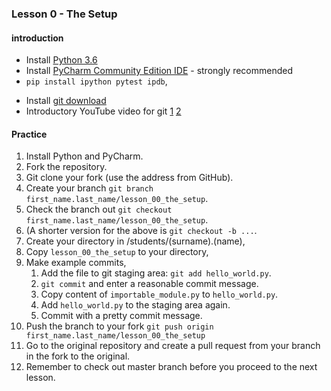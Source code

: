 ### Lesson 0 - The Setup
#### introduction
- Install [Python 3.6](https://www.python.org/downloads/release/python-364/)
- Install [PyCharm Community Edition IDE](https://www.jetbrains.com/pycharm/download/) - strongly recommended
- `pip install ipython pytest ipdb`,
<!--  How does pip work on Windows? -->
- Install [git download](https://git-scm.com/downloads)
- Introductory YouTube video for git [1](https://www.youtube.com/watch?v=SWYqp7iY_Tc) [2](https://www.youtube.com/watch?v=FQsBmnZvBdc)

#### Practice
1. Install Python and PyCharm.
1. Fork the repository.
1. Git clone your fork (use the address from GitHub).
1. Create your branch `git branch first_name.last_name/lesson_00_the_setup`.
1. Check the branch out `git checkout first_name.last_name/lesson_00_the_setup`.
1. (A shorter version for the above is `git checkout -b ...`.
1. Create your directory in  /students/(surname).(name),
1. Copy `lesson_00_the_setup` to your directory,
1. Make example commits,
    1. Add the file to git staging area: `git add hello_world.py`.
    1. `git commit` and enter a reasonable commit message.
    1. Copy content of `importable_module.py` to `hello_world.py`.
    1. Add `hello_world.py` to the staging area again.
    1. Commit with a pretty commit message.
1. Push the branch to your fork `git push origin first_name.last_name/lesson_00_the_setup`
1. Go to the original repository and create a pull request from your branch in the fork to the original.
1. Remember to check out master branch before you proceed to the next lesson.
